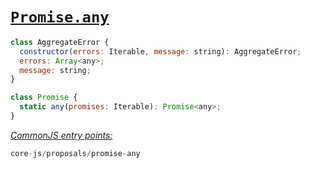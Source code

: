 # [`Promise.any`](https://github.com/tc39/proposal-promise-any)
```js
class AggregateError {
  constructor(errors: Iterable, message: string): AggregateError;
  errors: Array<any>;
  message: string;
}

class Promise {
  static any(promises: Iterable): Promise<any>;
}
```
[*CommonJS entry points:*](/docs/Usage.md#commonjs-api)
```js
core-js/proposals/promise-any
```